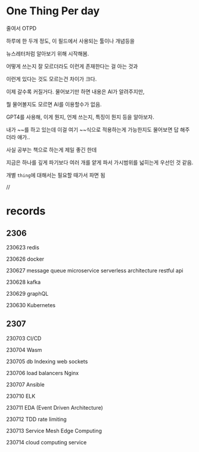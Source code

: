 # One Thing Per day
줄여서 OTPD

하루에 한 두개 정도, 이 필드에서 사용되는 툴이나 개념등을

뉴스레터처럼 알아보기 위해 시작해봄.

어떻게 쓰는지 잘 모르더라도 이런게 존재한다는 걸 아는 것과

이런게 있다는 것도 모르는건 차이가 크다.

이제 갈수록 커질거다. 물어보기만 하면 내용은 AI가 알려주지만,

뭘 물어볼지도 모르면 AI를 이용할수가 없음.

GPT4를 사용해, 이게 뭔지, 언제 쓰는지, 특징이 뭔지 등을 알아보자.

내가 ~~를 하고 있는데 이걸 여기 ~~식으로 적용하는게 가능한지도 물어보면 답 해주더라 얘가..

사실 공부는 책으로 하는게 제일 좋긴 한데

지금은 하나를 깊게 파기보다 여러 개를 얕게 파서 가시범위를 넓히는게 우선인 것 같음.

개별 `thing`에 대해서는 필요할 때가서 파면 됨



//

# records

## 2306
230623
    redis

230626 
    docker

230627
    message queue
    microservice
    serverless architecture
    restful api

230628
    kafka

230629
    graphQL

230630
    Kubernetes

## 2307
230703
    CI/CD

230704
    Wasm

230705
    db Indexing
    web sockets

230706
    load balancers
    Nginx

230707
    Ansible

230710
    ELK

230711
    EDA (Event Driven Architecture)
    
230712
    TDD
    rate limiting

230713
    Service Mesh
    Edge Computing
    
230714
    cloud computing service